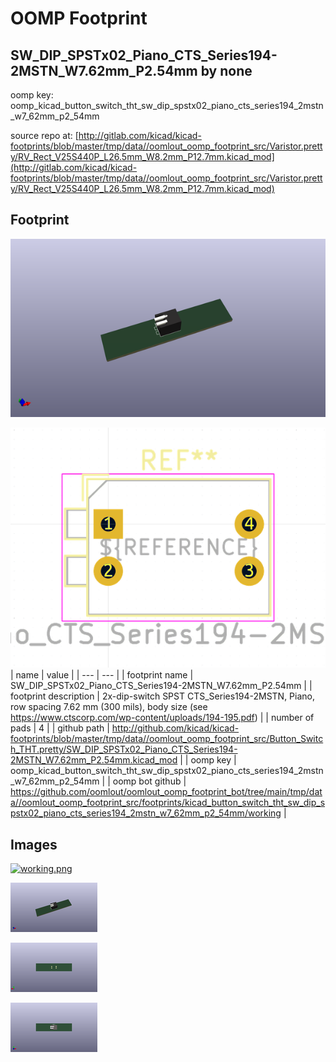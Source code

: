 # OOMP Footprint  
## SW_DIP_SPSTx02_Piano_CTS_Series194-2MSTN_W7.62mm_P2.54mm  by none  
  
oomp key: oomp_kicad_button_switch_tht_sw_dip_spstx02_piano_cts_series194_2mstn_w7_62mm_p2_54mm  
  
source repo at: [http://gitlab.com/kicad/kicad-footprints/blob/master/tmp/data//oomlout_oomp_footprint_src/Varistor.pretty/RV_Rect_V25S440P_L26.5mm_W8.2mm_P12.7mm.kicad_mod](http://gitlab.com/kicad/kicad-footprints/blob/master/tmp/data//oomlout_oomp_footprint_src/Varistor.pretty/RV_Rect_V25S440P_L26.5mm_W8.2mm_P12.7mm.kicad_mod)  
## Footprint  
  
[![working_kicad_pcb_3d.png](working_kicad_pcb_3d_600.png)](working_kicad_pcb_3d.png)  
  
[![working.png](working_600.png)](working.png)  
| name | value | 
| --- | --- | 
| footprint name | SW_DIP_SPSTx02_Piano_CTS_Series194-2MSTN_W7.62mm_P2.54mm | 
| footprint description | 2x-dip-switch SPST CTS_Series194-2MSTN, Piano, row spacing 7.62 mm (300 mils), body size  (see https://www.ctscorp.com/wp-content/uploads/194-195.pdf) | 
| number of pads | 4 | 
| github path | http://github.com/kicad/kicad-footprints/blob/master/tmp/data//oomlout_oomp_footprint_src/Button_Switch_THT.pretty/SW_DIP_SPSTx02_Piano_CTS_Series194-2MSTN_W7.62mm_P2.54mm.kicad_mod | 
| oomp key | oomp_kicad_button_switch_tht_sw_dip_spstx02_piano_cts_series194_2mstn_w7_62mm_p2_54mm | 
| oomp bot github | https://github.com/oomlout/oomlout_oomp_footprint_bot/tree/main/tmp/data//oomlout_oomp_footprint_src/footprints/kicad_button_switch_tht_sw_dip_spstx02_piano_cts_series194_2mstn_w7_62mm_p2_54mm/working | 
## Images  
  
[![working.png](working_140.png)](working.png)  
  
[![working_kicad_pcb_3d.png](working_kicad_pcb_3d_140.png)](working_kicad_pcb_3d.png)  
  
[![working_kicad_pcb_3d_back.png](working_kicad_pcb_3d_back_140.png)](working_kicad_pcb_3d_back.png)  
  
[![working_kicad_pcb_3d_front.png](working_kicad_pcb_3d_front_140.png)](working_kicad_pcb_3d_front.png)  
